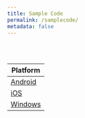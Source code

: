 ```yaml
---
title: Sample Code
permalink: /samplecode/
metadata: false
---
```

<br></br>

| Platform |
|---|
| [Android](https://github.com/Affectiva/android-sample-apps) |
| [iOS](https://github.com/Affectiva/ios-sdk-samples) |
| [Windows](https://github.com/Affectiva/win-sdk-samples) |



